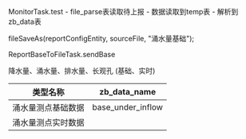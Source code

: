 MonitorTask.test  -  file_parse表读取待上报  - 数据读取到temp表 - 解析到zb_data表


fileSaveAs(reportConfigEntity, sourceFile, "涌水量基础");

ReportBaseToFileTask.sendBase

降水量、涌水量、排水量、长观孔  (基础、实时)

| 类型名称      | zb_data_name      |
| --------- | ----------------- |
| 涌水量测点基础数据 | base_under_inflow |
| 涌水量测点实时数据 |                   |
